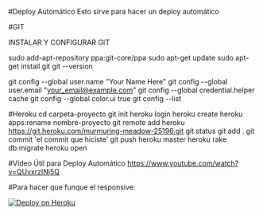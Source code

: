#Deploy Automático
Esto sirve para hacer un deploy automático


#GIT

INSTALAR Y CONFIGURAR GIT

sudo add-apt-repository ppa:git-core/ppa
sudo apt-get update
sudo apt-get install git
git --version

git config --global user.name "Your Name Here"
git config --global user.email "your_email@example.com"
git config --global credential.helper cache
git config --global color.ui true
git config --list


#Heroku
cd carpeta-proyecto
git init
heroku login
heroku create
heroku apps:rename nombre-proyecto
git remote add heroku https://git.heroku.com/murmuring-meadow-25196.git
git status
git add .
git commit 'el commit que hiciste'
git push heroku master
heroku rake db:migrate
heroku open



#Video Útil para Deploy Automático
https://www.youtube.com/watch?v=QUvxrzINj5Q


#Para hacer que funque el responsive: 

<meta name="viewport" content="width=device-width, initial-scale=1.0, maximum-scale=1.0, user-scalable=0">

[![Deploy on Heroku](https://www.herokucdn.com/deploy/button.png)](https://heroku.com/deploy)
